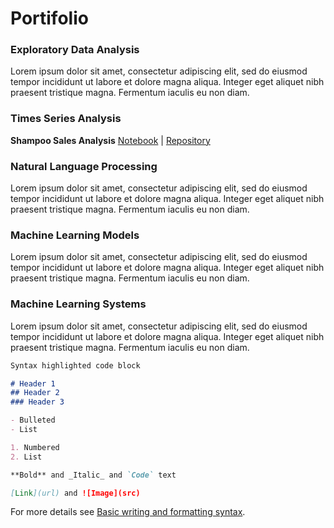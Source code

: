 # Portifolio

### Exploratory Data Analysis

Lorem ipsum dolor sit amet, consectetur adipiscing elit, sed do eiusmod tempor incididunt ut labore et dolore magna aliqua. Integer eget aliquet nibh praesent tristique magna. Fermentum iaculis eu non diam.

### Times Series Analysis

**Shampoo Sales Analysis** [Notebook](https://leogs.github.io/html/shampoo_sales.html) | [Repository](https://github.com/leogs/time_series_analysis)

### Natural Language Processing

Lorem ipsum dolor sit amet, consectetur adipiscing elit, sed do eiusmod tempor incididunt ut labore et dolore magna aliqua. Integer eget aliquet nibh praesent tristique magna. Fermentum iaculis eu non diam.

### Machine Learning Models

Lorem ipsum dolor sit amet, consectetur adipiscing elit, sed do eiusmod tempor incididunt ut labore et dolore magna aliqua. Integer eget aliquet nibh praesent tristique magna. Fermentum iaculis eu non diam.

### Machine Learning Systems

Lorem ipsum dolor sit amet, consectetur adipiscing elit, sed do eiusmod tempor incididunt ut labore et dolore magna aliqua. Integer eget aliquet nibh praesent tristique magna. Fermentum iaculis eu non diam.

```markdown
Syntax highlighted code block

# Header 1
## Header 2
### Header 3

- Bulleted
- List

1. Numbered
2. List

**Bold** and _Italic_ and `Code` text

[Link](url) and ![Image](src)
```

For more details see [Basic writing and formatting syntax](https://docs.github.com/en/github/writing-on-github/getting-started-with-writing-and-formatting-on-github/basic-writing-and-formatting-syntax).
